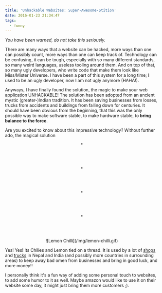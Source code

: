 ```yaml
---
title: 'Unhackable Websites: Super-Awesome-Stition'
date: 2016-01-23 21:34:47
tags:
  - funny
---
```

*You have been warned, do not take this seriously.*

There are many ways that a website can be hacked, more ways than one can possibly count, more ways than one can keep track of. Technology can be confusing, it can be tough, especially with so many different standards, so many weird languages, useless tooling around them. And on top of that, so many ugly developers, who write code that make them look like Miss/Mister Universe. I have been a part of this system for a long time; I used to be an ugly developer, now I am not ugly anymore (HAHA!).

Anyways, I have finally found the solution, the magic to make your web application UNHACKABLE! The solution has been adopted from an ancient mystic (greater-)Indian tradition. It has been saving businesses from losses, trucks from accidents and buildings from falling down for centuries. It should have been obvious from the beginning, that this was the only possible way to make software stable, to make hardware stable, to **bring balance to the force**.

Are you excited to know about this impressive technology? Without further ado, the magical solution

<div align="center"> * </div>

<br><br>

<div align="center"> * </div>

<br><br>

<div align="center"> * </div>

<br><br>

<div align="center"> * </div>

<br><br>

<div align="center" class="noBorderImg">
![Lemon Chilli](/img/lemon-chilli.gif)
</div>

Yes! Yes! Its Chilies and Lemon tied on a thread. It is used by a lot of [shops](http://www.thenational.ae/news/uae-news/shopkeepers-turn-to-charms-of-lemons-and-chillies-for-good-luck) and [trucks](https://explicitgene.files.wordpress.com/2013/08/sam_3315.jpg?w=600) in Nepal and India (and possibly more countries in surrounding areas) to keep away bad omen from businesses and bring in good luck, and more money!!

I personally think it's a fun way of adding some personal touch to websites, to add some humor to it as well. Maybe amazon would like to use it on their website some day, it might just bring them more customers ;).

